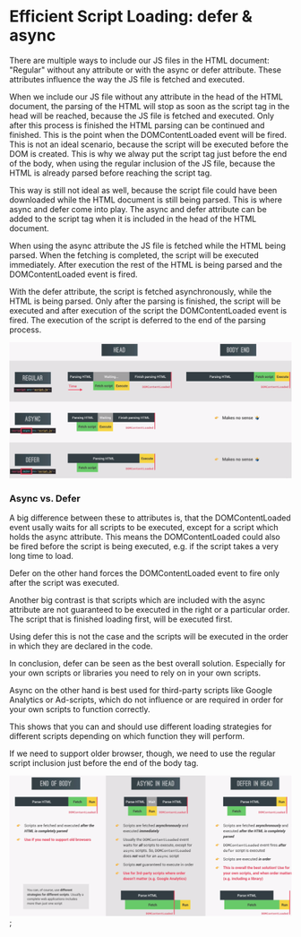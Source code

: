 # Efficient Script Loading: defer & async

There are multiple ways to include our JS files in the HTML document: "Regular" without any attribute or with the async or defer attribute. These attributes influence the way the JS file is fetched and executed.

When we include our JS file without any attribute in the head of the HTML document, the parsing of the HTML will stop as soon as the script tag in the head will be reached, because the JS file is fetched and executed. Only after this process is finished the HTML parsing can be continued and finished. This is the point when the DOMContentLoaded event will be fired. This is not an ideal scenario, because the script will be executed before the DOM is created.
This is why we alway put the script tag just before the end of the body, when using the regular inclusion of the JS file, because the HTML is already parsed before reaching the script tag.

This way is still not ideal as well, because the script file could have been downloaded while the HTML document is still being parsed. This is where async and defer come into play. The async and defer attribute can be added to the script tag when it is included in the head of the HTML document.

When using the async attribute the JS file is fetched while the HTML being parsed. When the fetching is completed, the script will be executed immediately. After execution the rest of the HTML is being parsed and the DOMContentLoaded event is fired.

With the defer attribute, the script is fetched asynchronously, while the HTML is being parsed. Only after the parsing is finished, the script will be executed and after execution of the script the DOMContentLoaded event is fired. The execution of the script is deferred to the end of the parsing process.

![DOM_defer&async](/images/DOM_defer%26async.png)

### Async vs. Defer

A big difference between these to attributes is, that the DOMContentLoaded event usally waits for all scripts to be executed, except for a script which holds the async attribute. This means the DOMContentLoaded could also be fired before the script is being executed, e.g. if the script takes a very long time to load.

Defer on the other hand forces the DOMContentLoaded event to fire only after the script was executed.

Another big contrast is that scripts which are included with the async attribute are not guaranteed to be executed in the right or a particular order. The script that is finished loading first, will be executed first.

Using defer this is not the case and the scripts will be executed in the order in which they are declared in the code.

In conclusion, defer can be seen as the best overall solution. Especially for your own scripts or libraries you need to rely on in your own scripts.

Async on the other hand is best used for third-party scripts like Google Analytics or Ad-scripts, which do not influence or are required in order for your own scripts to function correctly.

This shows that you can and should use different loading strategies for different scripts depending on which function they will perform.

If we need to support older browser, though, we need to use the regular script inclusion just before the end of the body tag.

![DOM_defer&async_comparison](/images/DOM_async%26defer_comparison.png);